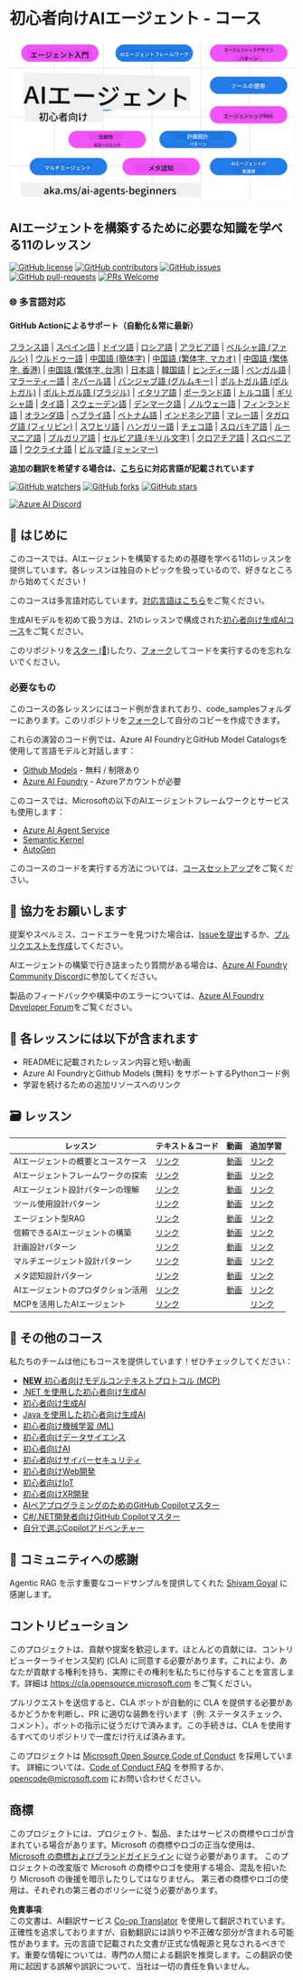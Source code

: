 <!--
CO_OP_TRANSLATOR_METADATA:
{
  "original_hash": "9b4c2650691b24b20e0c912d01a466a2",
  "translation_date": "2025-08-21T12:08:04+00:00",
  "source_file": "README.md",
  "language_code": "ja"
}
-->
# 初心者向けAIエージェント - コース

![初心者向け生成AI](../../translated_images/repo-thumbnail.083b24afed61b6dd27a7fc53798bebe9edf688a41031163a1fca9f61c64d63ec.ja.png)

## AIエージェントを構築するために必要な知識を学べる11のレッスン

[![GitHub license](https://img.shields.io/github/license/microsoft/ai-agents-for-beginners.svg)](https://github.com/microsoft/ai-agents-for-beginners/blob/master/LICENSE?WT.mc_id=academic-105485-koreyst)
[![GitHub contributors](https://img.shields.io/github/contributors/microsoft/ai-agents-for-beginners.svg)](https://GitHub.com/microsoft/ai-agents-for-beginners/graphs/contributors/?WT.mc_id=academic-105485-koreyst)
[![GitHub issues](https://img.shields.io/github/issues/microsoft/ai-agents-for-beginners.svg)](https://GitHub.com/microsoft/ai-agents-for-beginners/issues/?WT.mc_id=academic-105485-koreyst)
[![GitHub pull-requests](https://img.shields.io/github/issues-pr/microsoft/ai-agents-for-beginners.svg)](https://GitHub.com/microsoft/ai-agents-for-beginners/pulls/?WT.mc_id=academic-105485-koreyst)
[![PRs Welcome](https://img.shields.io/badge/PRs-welcome-brightgreen.svg?style=flat-square)](http://makeapullrequest.com?WT.mc_id=academic-105485-koreyst)

### 🌐 多言語対応

#### GitHub Actionによるサポート（自動化＆常に最新）

[フランス語](../fr/README.md) | [スペイン語](../es/README.md) | [ドイツ語](../de/README.md) | [ロシア語](../ru/README.md) | [アラビア語](../ar/README.md) | [ペルシャ語 (ファルシ)](../fa/README.md) | [ウルドゥー語](../ur/README.md) | [中国語 (簡体字)](../zh/README.md) | [中国語 (繁体字, マカオ)](../mo/README.md) | [中国語 (繁体字, 香港)](../hk/README.md) | [中国語 (繁体字, 台湾)](../tw/README.md) | [日本語](./README.md) | [韓国語](../ko/README.md) | [ヒンディー語](../hi/README.md) | [ベンガル語](../bn/README.md) | [マラーティー語](../mr/README.md) | [ネパール語](../ne/README.md) | [パンジャブ語 (グルムキー)](../pa/README.md) | [ポルトガル語 (ポルトガル)](../pt/README.md) | [ポルトガル語 (ブラジル)](../br/README.md) | [イタリア語](../it/README.md) | [ポーランド語](../pl/README.md) | [トルコ語](../tr/README.md) | [ギリシャ語](../el/README.md) | [タイ語](../th/README.md) | [スウェーデン語](../sv/README.md) | [デンマーク語](../da/README.md) | [ノルウェー語](../no/README.md) | [フィンランド語](../fi/README.md) | [オランダ語](../nl/README.md) | [ヘブライ語](../he/README.md) | [ベトナム語](../vi/README.md) | [インドネシア語](../id/README.md) | [マレー語](../ms/README.md) | [タガログ語 (フィリピン)](../tl/README.md) | [スワヒリ語](../sw/README.md) | [ハンガリー語](../hu/README.md) | [チェコ語](../cs/README.md) | [スロバキア語](../sk/README.md) | [ルーマニア語](../ro/README.md) | [ブルガリア語](../bg/README.md) | [セルビア語 (キリル文字)](../sr/README.md) | [クロアチア語](../hr/README.md) | [スロベニア語](../sl/README.md) | [ウクライナ語](../uk/README.md) | [ビルマ語 (ミャンマー)](../my/README.md)

**追加の翻訳を希望する場合は、[こちら](https://github.com/Azure/co-op-translator/blob/main/getting_started/supported-languages.md)に対応言語が記載されています**

[![GitHub watchers](https://img.shields.io/github/watchers/microsoft/ai-agents-for-beginners.svg?style=social&label=Watch)](https://GitHub.com/microsoft/ai-agents-for-beginners/watchers/?WT.mc_id=academic-105485-koreyst)
[![GitHub forks](https://img.shields.io/github/forks/microsoft/ai-agents-for-beginners.svg?style=social&label=Fork)](https://GitHub.com/microsoft/ai-agents-for-beginners/network/?WT.mc_id=academic-105485-koreyst)
[![GitHub stars](https://img.shields.io/github/stars/microsoft/ai-agents-for-beginners.svg?style=social&label=Star)](https://GitHub.com/microsoft/ai-agents-for-beginners/stargazers/?WT.mc_id=academic-105485-koreyst)

[![Azure AI Discord](https://dcbadge.limes.pink/api/server/kzRShWzttr)](https://discord.gg/kzRShWzttr)

## 🌱 はじめに

このコースでは、AIエージェントを構築するための基礎を学べる11のレッスンを提供しています。各レッスンは独自のトピックを扱っているので、好きなところから始めてください！

このコースは多言語対応しています。[対応言語はこちら](../..)をご覧ください。

生成AIモデルを初めて扱う方は、21のレッスンで構成された[初心者向け生成AIコース](https://aka.ms/genai-beginners)をご覧ください。

このリポジトリを[スター (🌟)](https://docs.github.com/en/get-started/exploring-projects-on-github/saving-repositories-with-stars?WT.mc_id=academic-105485-koreyst)したり、[フォーク](https://github.com/microsoft/ai-agents-for-beginners/fork)してコードを実行するのを忘れないでください。

### 必要なもの

このコースの各レッスンにはコード例が含まれており、code_samplesフォルダーにあります。このリポジトリを[フォーク](https://github.com/microsoft/ai-agents-for-beginners/fork)して自分のコピーを作成できます。

これらの演習のコード例では、Azure AI FoundryとGitHub Model Catalogsを使用して言語モデルと対話します：

- [Github Models](https://aka.ms/ai-agents-beginners/github-models) - 無料 / 制限あり
- [Azure AI Foundry](https://aka.ms/ai-agents-beginners/ai-foundry) - Azureアカウントが必要

このコースでは、Microsoftの以下のAIエージェントフレームワークとサービスも使用します：

- [Azure AI Agent Service](https://aka.ms/ai-agents-beginners/ai-agent-service)
- [Semantic Kernel](https://aka.ms/ai-agents-beginners/semantic-kernel)
- [AutoGen](https://aka.ms/ai-agents/autogen)

このコースのコードを実行する方法については、[コースセットアップ](./00-course-setup/README.md)をご覧ください。

## 🙏 協力をお願いします

提案やスペルミス、コードエラーを見つけた場合は、[Issueを提出](https://github.com/microsoft/ai-agents-for-beginners/issues?WT.mc_id=academic-105485-koreyst)するか、[プルリクエストを作成](https://github.com/microsoft/ai-agents-for-beginners/pulls?WT.mc_id=academic-105485-koreyst)してください。

AIエージェントの構築で行き詰まったり質問がある場合は、[Azure AI Foundry Community Discord](https://discord.gg/kzRShWzttr)に参加してください。

製品のフィードバックや構築中のエラーについては、[Azure AI Foundry Developer Forum](https://aka.ms/azureaifoundry/forum)をご覧ください。

## 📂 各レッスンには以下が含まれます

- READMEに記載されたレッスン内容と短い動画
- Azure AI FoundryとGithub Models (無料) をサポートするPythonコード例
- 学習を続けるための追加リソースへのリンク

## 🗃️ レッスン

| **レッスン**                              | **テキスト＆コード**                              | **動画**                                                    | **追加学習**                                                                         |
|------------------------------------------|--------------------------------------------------|------------------------------------------------------------|------------------------------------------------------------------------------------|
| AIエージェントの概要とユースケース        | [リンク](./01-intro-to-ai-agents/README.md)      | [動画](https://youtu.be/3zgm60bXmQk?si=z8QygFvYQv-9WtO1)    | [リンク](https://aka.ms/ai-agents-beginners/collection?WT.mc_id=academic-105485-koreyst) |
| AIエージェントフレームワークの探索        | [リンク](./02-explore-agentic-frameworks/README.md) | [動画](https://youtu.be/ODwF-EZo_O8?si=Vawth4hzVaHv-u0H)    | [リンク](https://aka.ms/ai-agents-beginners/collection?WT.mc_id=academic-105485-koreyst) |
| AIエージェント設計パターンの理解          | [リンク](./03-agentic-design-patterns/README.md) | [動画](https://youtu.be/m9lM8qqoOEA?si=BIzHwzstTPL8o9GF)    | [リンク](https://aka.ms/ai-agents-beginners/collection?WT.mc_id=academic-105485-koreyst) |
| ツール使用設計パターン                   | [リンク](./04-tool-use/README.md)                | [動画](https://youtu.be/vieRiPRx-gI?si=2z6O2Xu2cu_Jz46N)    | [リンク](https://aka.ms/ai-agents-beginners/collection?WT.mc_id=academic-105485-koreyst) |
| エージェント型RAG                        | [リンク](./05-agentic-rag/README.md)             | [動画](https://youtu.be/WcjAARvdL7I?si=gKPWsQpKiIlDH9A3)    | [リンク](https://aka.ms/ai-agents-beginners/collection?WT.mc_id=academic-105485-koreyst) |
| 信頼できるAIエージェントの構築            | [リンク](./06-building-trustworthy-agents/README.md) | [動画](https://youtu.be/iZKkMEGBCUQ?si=jZjpiMnGFOE9L8OK )   | [リンク](https://aka.ms/ai-agents-beginners/collection?WT.mc_id=academic-105485-koreyst) |
| 計画設計パターン                        | [リンク](./07-planning-design/README.md)         | [動画](https://youtu.be/kPfJ2BrBCMY?si=6SC_iv_E5-mzucnC)    | [リンク](https://aka.ms/ai-agents-beginners/collection?WT.mc_id=academic-105485-koreyst) |
| マルチエージェント設計パターン            | [リンク](./08-multi-agent/README.md)             | [動画](https://youtu.be/V6HpE9hZEx0?si=rMgDhEu7wXo2uo6g)    | [リンク](https://aka.ms/ai-agents-beginners/collection?WT.mc_id=academic-105485-koreyst) |
| メタ認知設計パターン                     | [リンク](./09-metacognition/README.md)           | [動画](https://youtu.be/His9R6gw6Ec?si=8gck6vvdSNCt6OcF)    | [リンク](https://aka.ms/ai-agents-beginners/collection?WT.mc_id=academic-105485-koreyst) |
| AIエージェントのプロダクション活用        | [リンク](./10-ai-agents-production/README.md)    | [動画](https://youtu.be/l4TP6IyJxmQ?si=31dnhexRo6yLRJDl)    | [リンク](https://aka.ms/ai-agents-beginners/collection?WT.mc_id=academic-105485-koreyst) |
| MCPを活用したAIエージェント              | [リンク](./11-mcp/README.md)                     |                                                            | [リンク](https://aka.ms/mcp-for-beginners)                                           |

## 🎒 その他のコース

私たちのチームは他にもコースを提供しています！ぜひチェックしてください：
- [**NEW** 初心者向けモデルコンテキストプロトコル (MCP)](https://github.com/microsoft/mcp-for-beginners?WT.mc_id=academic-105485-koreyst)
- [.NET を使用した初心者向け生成AI](https://github.com/microsoft/Generative-AI-for-beginners-dotnet?WT.mc_id=academic-105485-koreyst)
- [初心者向け生成AI](https://github.com/microsoft/generative-ai-for-beginners?WT.mc_id=academic-105485-koreyst)
- [Java を使用した初心者向け生成AI](https://github.com/microsoft/generative-ai-for-beginners-java?WT.mc_id=academic-105485-koreyst)
- [初心者向け機械学習 (ML)](https://aka.ms/ml-beginners?WT.mc_id=academic-105485-koreyst)
- [初心者向けデータサイエンス](https://aka.ms/datascience-beginners?WT.mc_id=academic-105485-koreyst)
- [初心者向けAI](https://aka.ms/ai-beginners?WT.mc_id=academic-105485-koreyst)
- [初心者向けサイバーセキュリティ](https://github.com/microsoft/Security-101??WT.mc_id=academic-96948-sayoung)
- [初心者向けWeb開発](https://aka.ms/webdev-beginners?WT.mc_id=academic-105485-koreyst)
- [初心者向けIoT](https://aka.ms/iot-beginners?WT.mc_id=academic-105485-koreyst)
- [初心者向けXR開発](https://github.com/microsoft/xr-development-for-beginners?WT.mc_id=academic-105485-koreyst)
- [AIペアプログラミングのためのGitHub Copilotマスター](https://aka.ms/GitHubCopilotAI?WT.mc_id=academic-105485-koreyst)
- [C#/.NET開発者向けGitHub Copilotマスター](https://github.com/microsoft/mastering-github-copilot-for-dotnet-csharp-developers?WT.mc_id=academic-105485-koreyst)
- [自分で選ぶCopilotアドベンチャー](https://github.com/microsoft/CopilotAdventures?WT.mc_id=academic-105485-koreyst)

## 🌟 コミュニティへの感謝

Agentic RAG を示す重要なコードサンプルを提供してくれた [Shivam Goyal](https://www.linkedin.com/in/shivam2003/) に感謝します。

## コントリビューション

このプロジェクトは、貢献や提案を歓迎します。ほとんどの貢献には、コントリビューターライセンス契約 (CLA) に同意する必要があります。これにより、あなたが貢献する権利を持ち、実際にその権利を私たちに付与することを宣言します。詳細は <https://cla.opensource.microsoft.com> をご覧ください。

プルリクエストを送信すると、CLA ボットが自動的に CLA を提供する必要があるかどうかを判断し、PR に適切な装飾を行います（例: ステータスチェック、コメント）。ボットの指示に従うだけで済みます。この手続きは、CLA を使用するすべてのリポジトリで一度だけ行えば済みます。

このプロジェクトは [Microsoft Open Source Code of Conduct](https://opensource.microsoft.com/codeofconduct/) を採用しています。
詳細については、[Code of Conduct FAQ](https://opensource.microsoft.com/codeofconduct/faq/) を参照するか、[opencode@microsoft.com](mailto:opencode@microsoft.com) にお問い合わせください。

## 商標

このプロジェクトには、プロジェクト、製品、またはサービスの商標やロゴが含まれている場合があります。Microsoft の商標やロゴの正当な使用は、[Microsoft の商標およびブランドガイドライン](https://www.microsoft.com/legal/intellectualproperty/trademarks/usage/general) に従う必要があります。
このプロジェクトの改変版で Microsoft の商標やロゴを使用する場合、混乱を招いたり Microsoft の後援を暗示したりしてはなりません。
第三者の商標やロゴの使用は、それぞれの第三者のポリシーに従う必要があります。

**免責事項**:  
この文書は、AI翻訳サービス [Co-op Translator](https://github.com/Azure/co-op-translator) を使用して翻訳されています。正確性を追求しておりますが、自動翻訳には誤りや不正確な部分が含まれる可能性があります。元の言語で記載された文書が正式な情報源と見なされるべきです。重要な情報については、専門の人間による翻訳を推奨します。この翻訳の使用に起因する誤解や誤訳について、当社は一切の責任を負いません。